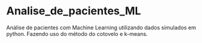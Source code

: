 # Analise_de_pacientes_ML
Análise de pacientes com  Machine Learning utilizando dados simulados em python. Fazendo uso do método do cotovelo e k-means.

